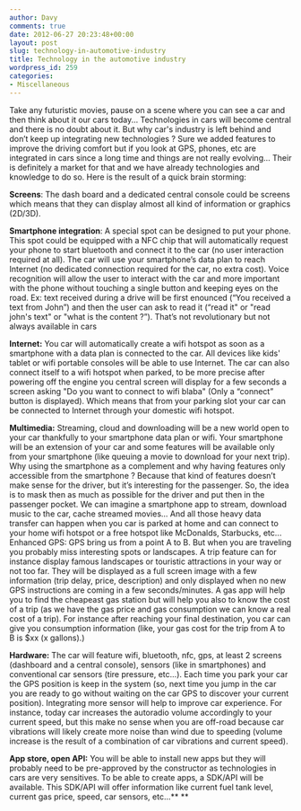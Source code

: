```yaml
---
author: Davy
comments: true
date: 2012-06-27 20:23:48+00:00
layout: post
slug: technology-in-automotive-industry
title: Technology in the automotive industry
wordpress_id: 259
categories:
- Miscellaneous
---
```


Take any futuristic movies, pause on a scene where you can see a car and then think about it our cars today...
Technologies in cars will become central and there is no doubt about it. But why car's industry is left behind and don’t keep up integrating new technologies ? Sure we added features to improve the driving comfort but if you look at GPS, phones, etc are integrated in cars since a long time and things are not really evolving... Their is definitely a market for that and we have already technologies and knowledge to do so. Here is the result of a quick brain storming:

**Screens**:
The dash board and a dedicated central console could be screens which means that they can display almost all kind of information or graphics (2D/3D).

**Smartphone integration**:
A special spot can be designed to put your phone. This spot could be equipped with a NFC chip that will automatically request your phone to start bluetooth and connect it to the car (no user interaction required at all).
The car will use your smartphone’s data plan to reach Internet (no dedicated connection required for the car, no extra cost).
Voice recognition will allow the user to interact with the car and more important with the phone without touching a single button and keeping eyes on the road. Ex: text received during a drive will be first enounced (“You received a text from John”) and then the user can ask to read it (“read it" or "read john's text" or "what is the content ?”). That’s not revolutionary but not always available in cars

**Internet:**
You car will automatically create a wifi hotspot as soon as a smartphone with a data plan is connected to the car. All devices like kids' tablet or wifi portable consoles will be able to use Internet.
The car can also connect itself to a wifi hotspot when parked, to be more precise after powering off the engine you central screen will display for a few seconds a screen asking "Do you want to connect to wifi blaba" (Only a “connect” button is displayed). Which means that from your parking slot your car can be connected to Internet through your domestic wifi hotspot.

**Multimedia:**
Streaming, cloud and downloading will be a new world open to your car thankfully to your smartphone data plan or wifi. Your smartphone will be an extension of your car and some features will be available only from your smartphone (like queuing a movie to download for your next trip). Why using the smartphone as a complement and why having features only accessible from the smartphone ? Because that kind of features doesn’t make sense for the driver, but it’s interesting for the passenger. So, the idea is to mask then as much as possible for the driver and put then in the passenger pocket. We can imagine a smartphone app to stream, download music to the car, cache streamed movies... And all those heavy data transfer can happen when you car is parked at home and can connect to your home wifi hotspot or a free hotspot like McDonalds, Starbucks, etc...
Enhanced GPS:
GPS bring us from a point A to B. But when you are traveling you probably miss interesting spots or landscapes. A trip feature can for instance display famous landscapes or touristic attractions in your way or not too far. They will be displayed as a full screen image with a few information (trip delay, price, description) and only displayed when no new GPS instructions are coming in a few seconds/minutes.
A gas app will help you to find the cheapeast gas station but will help you also to know the cost of a trip (as we have the gas price and gas consumption we can know a real cost of a trip).
For instance after reaching your final destination, you car can give you consumption information (like, your gas cost for the trip from A to B is $xx (x gallons).)

**Hardware:**
The car will feature wifi, bluetooth, nfc, gps, at least 2 screens (dashboard and a central console), sensors (like in smartphones) and conventional car sensors (tire pressure, etc...).
Each time you park your car the GPS position is keep in the system (so, next time you jump in the car you are ready to go without waiting on the car GPS to discover your current position).
Integrating more sensor will help to improve car experience. For instance, today car increases the autoradio volume accordingly to your current speed, but this make no sense when you are off-road because car vibrations will likely create more noise than wind due to speeding (volume increase is the result of a combination of car vibrations and current speed).

**App store, open API:**
You will be able to install new apps but they will probably need to be pre-approved by the constructor as technologies in cars are very sensitives.
To be able to create apps, a SDK/API will be available. This SDK/API will offer information like current fuel tank level, current gas price, speed, car sensors, etc...**
**
